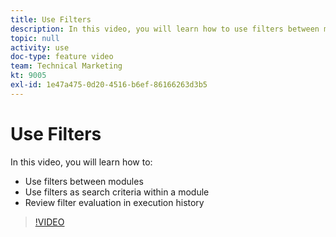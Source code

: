 ```yaml
---
title: Use Filters
description: In this video, you will learn how to use filters between modules and within a module, and review execution history, all in [!DNL Adobe Workfront Fusion].
topic: null
activity: use
doc-type: feature video
team: Technical Marketing
kt: 9005
exl-id: 1e47a475-0d20-4516-b6ef-86166263d3b5
---
```

# Use Filters

In this video, you will learn how to:

* Use filters between modules
* Use filters as search criteria within a module
* Review filter evaluation in execution history 

>[!VIDEO](https://video.tv.adobe.com/v/335265/?quality=12)
